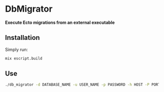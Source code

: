 # DbMigrator

**Execute Ecto migrations from an external executable**

## Installation

Simply run:

```bash
mix escript.build
```

## Use

```bash
./db_migrator -d DATABASE_NAME -u USER_NAME -p PASSWORD -h HOST -P PORT_NUMBER --path PATH_TO_THE_MIGRATIONS
```
